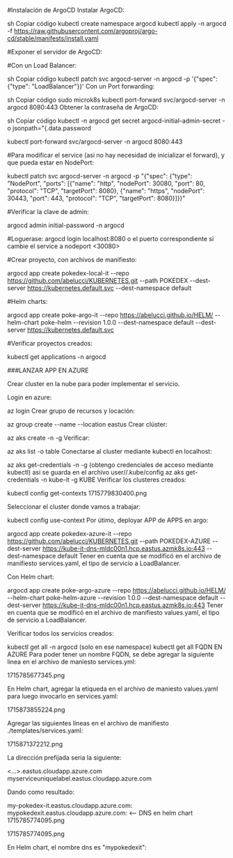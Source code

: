 #Instalación de ArgoCD Instalar ArgoCD:

sh Copiar código kubectl create namespace argocd kubectl apply -n argocd -f https://raw.githubusercontent.com/argoproj/argo-cd/stable/manifests/install.yaml 

#Exponer el servidor de ArgoCD:

#Con un Load Balancer:

sh Copiar código kubectl patch svc argocd-server -n argocd -p '{"spec": {"type": "LoadBalancer"}}' Con un Port forwarding:

sh Copiar código sudo microk8s kubectl port-forward svc/argocd-server -n argocd 8080:443 Obtener la contraseña de ArgoCD:

sh Copiar código kubectl -n argocd get secret argocd-initial-admin-secret -o jsonpath="{.data.password


kubectl port-forward svc/argocd-server -n argocd 8080:443

#Para modificar el service (asi no hay necesidad de inicializar el forward), y que pueda estar en NodePort:

kubectl patch svc argocd-server -n argocd -p "{\"spec\": {\"type\": \"NodePort\", \"ports\": [{\"name\": \"http\", \"nodePort\": 30080, \"port\": 80, \"protocol\": \"TCP\", \"targetPort\": 8080}, {\"name\": \"https\", \"nodePort\": 30443, \"port\": 443, \"protocol\": \"TCP\", \"targetPort\": 8080}]}}"

#Verificar la clave de admin:

argocd admin initial-password -n argocd

#Loguerase:
argocd login localhost:8080 o el puerto correspondiente si cambie el service a nodeport <30080>

#Crear proyecto, con archivos de manifiesto:

argocd app create pokedex-local-it --repo https://github.com/abelucci/KUBERNETES.git --path POKEDEX --dest-server https://kubernetes.default.svc --dest-namespace default

#Helm charts:

argocd app create poke-argo-it --repo https://abelucci.github.io/HELM/ --helm-chart poke-helm --revision 1.0.0 --dest-namespace default --dest-server https://kubernetes.default.svc

#Verificar proyectos creados:

kubectl get applications -n argocd



###LANZAR APP EN AZURE

Crear cluster en la nube para poder implementar el servicio.

Login en azure:

az login
Crear grupo de recursos y locación:

az group create --name <myResourceGroup> --location eastus
Crear clúster:

az aks create -n <nombredelcluster> -g <nombredelrecurso>
Verificar:

az aks list -o table
Conectarse al cluster mediante kubectl en localhost:

az aks get-credentials -n <name cluster> -g <name recurso> (obtengo credenciales de acceso mediante kubectl) asi se guarda en el archivo user/<user>/.kube/config
az aks get-credentials -n kube-it -g KUBE
Verificar los clusteres creados:

kubectl config get-contexts
1715779830400.png

Seleccionar el cluster donde vamos a trabajar:

kubectl config use-context <name cluster>
Por útimo, deployar APP de APPS en argo:

argocd app create pokedex-azure-it --repo https://github.com/abelucci/KUBERNETES.git --path POKEDEX-AZURE --dest-server https://kube-it-dns-mldc00n1.hcp.eastus.azmk8s.io:443 --dest-namespace default
Tener en cuenta que se modificó en el archivo de manifiesto services.yaml, el tipo de servicio a LoadBalancer.

Con Helm chart:

argocd app create poke-argo-azure --repo https://abelucci.github.io/HELM/ --helm-chart poke-helm-azure --revision 1.0.0 --dest-namespace default --dest-server https://kube-it-dns-mldc00n1.hcp.eastus.azmk8s.io:443
Tener en cuenta que se modificó en el archivo de manifiesto values.yaml, el tipo de servicio a LoadBalancer.

Verificar todos los servicios creados:

kubectl get all -n argocd (solo en ese namespace)
kubectl get all
FQDN EN AZURE
Para poder tener un nombre FQDN, se debe agregar la siguiente linea en el archivo de maniesto services.yml:

1715785677345.png

En Helm chart, agregar la etiqueda en el archivo de maniesto values.yaml para luego invocarlo en services.yaml:

1715873855224.png

Agregar las siguientes lineas en el archivo de manifiesto ./templates/services.yaml:

1715871372212.png

La dirección prefijada seria la siguiente:

<…>.eastus.cloudapp.azure.com
myserviceuniquelabel.eastus.cloudapp.azure.com

Dando como resultado:

my-pokedex-it.eastus.cloudapp.azure.com:<puertocorrespondiente>
mypokedexit.eastus.cloudapp.azure.com:<puerto correspondiente> <-- DNS en helm chart
1715785774095.png

1715785774095.png

En Helm chart, el nombre dns es "mypokedexit":

